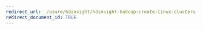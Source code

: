 ```yaml
---
redirect_url:  /azure/hdinsight/hdinsight-hadoop-create-linux-clusters-azure-cli
redirect_document_id: TRUE 
---
```

